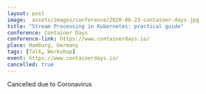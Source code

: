 ```yaml
---
layout: post
image:  assets/images/conference/2020-06-23-container-days.jpg
title: "Stream Processing in Kubernetes: practical guide"
conference: Container Days
conference-link: https://www.containerdays.io/
place: Hamburg, Germany
tags: [Talk, Workshop]
event: https://www.containerdays.io/
cancelled: true
---
```


Cancelled due to Coronavirus
